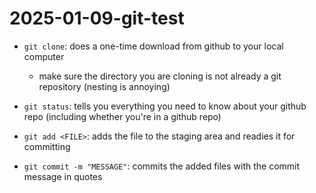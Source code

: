# 2025-01-09-git-test

- `git clone`: does a one-time download from github to your local computer
  - make sure the directory you are cloning is not already a git repository (nesting is annoying)

- `git status`: tells you everything you need to know about your github repo (including whether you're in a github repo)

- `git add <FILE>`: adds the file to the staging area and readies it for committing

- `git commit -m "MESSAGE"`: commits the added files with the commit message in quotes